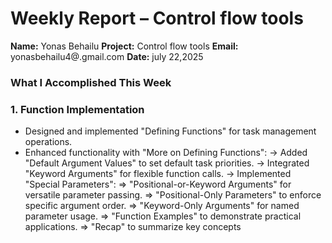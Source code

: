 # Weekly Report –   Control flow tools
**Name:** Yonas Behailu
**Project:** Control flow tools
 **Email:** yonasbehailu4@.gmail.com
**Date:**  july 22,2025

### What I Accomplished This Week
### 1. Function Implementation
   - Designed and implemented "Defining Functions" for task management operations.
   - Enhanced functionality with "More on Defining Functions":
        -> Added "Default Argument Values" to set default task priorities.
        -> Integrated "Keyword Arguments" for flexible function calls.
        -> Implemented "Special Parameters":
            => "Positional-or-Keyword Arguments" for versatile parameter passing.
            => "Positional-Only Parameters" to enforce specific argument order.
            => "Keyword-Only Arguments" for named parameter usage.
            => "Function Examples" to demonstrate practical applications.
            => "Recap" to summarize key concepts